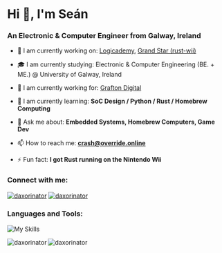 <h1 align="left">Hi 👋, I'm Seán</h1>
<h3 align="left">An Electronic & Computer Engineer from Galway, Ireland</h3>

- 🔭 I am currently working on: [Logicademy](https://github.com/Logicademy), [Grand Star (rust-wii)](https://github.com/rust-wii/)

- 🎓 I am currently studying: Electronic & Computer Engineering (BE. + ME.) @ University of Galway, Ireland

- 👔 I am currently working for: [Grafton Digital](https://github.com/Grafton-Digital)

- 🌱 I am currently learning: **SoC Design / Python / Rust / Homebrew Computing**

- 💬 Ask me about: **Embedded Systems, Homebrew Computers, Game Dev**

- 📫 How to reach me: **crash@override.online**

- ⚡ Fun fact: **I got Rust running on the Nintendo Wii**

<!-- Connection badges (Twitter, LinkedIn) -->
<h3 align="left">Connect with me:</h3>
<p align="left">
<a href="https://twitter.com/daxorinator" target="blank"><img align="center" src="https://skillicons.dev/icons?i=twitter" alt="daxorinator"/></a>
<a href="https://linkedin.com/in/daxorinator" target="blank"><img align="center" src="https://skillicons.dev/icons?i=linkedin" alt="daxorinator"/></a>
</p>

<!-- Language and Tooling badges -->
<h3 align="left">Languages and Tools:</h3>
<p align="left">

![My Skills](https://skillicons.dev/icons?i=python,java,arduino,html,css,tailwind,svelte,git,githubactions,docker,kubernetes,grafana,prometheus,linux,nginx,mysql,postgres,redis&perline=9)

</p>

<p>

<!-- GitHub Stats -->
<img align="left" src="https://github-readme-stats.vercel.app/api?username=daxorinator&hide_rank=true&show_icons=true&include_all_commits=true&theme=dracula&locale=en" alt="daxorinator" />

<!-- GitHub Top Languages -->
<img align="left" src="https://github-readme-stats.vercel.app/api/top-langs?username=daxorinator&show_icons=true&locale=en&layout=compact&theme=dracula&hide=jupyter,css" alt="daxorinator" />

</p>
